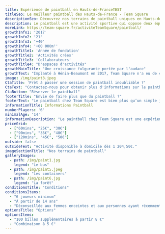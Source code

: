 ```yaml
---
title: Expérience de paintball en Hauts-de-FranceTEST
titleSeo: Le meilleur paintball des Hauts-de-France - Team Square
descriptionSeo: Découvrez nos terrains de paintball uniques en Hauts-de-France. Idéal pour les groupes, les familles et le teambuilding. Réservez votre expérience dès aujourd'hui !
description: Le paintball est une activité sportive qui oppose deux équipes de 3 à 15 joueurs, armés de lanceurs projetant des billes de peinture. Les parties se déroulent en extérieur, sur des terrains aménagés, et sont supervisées par un arbitre. Plusieurs scénarios de jeu sont proposés pour varier les défis. L'activité reste sécurisée, à condition de suivre les consignes de sécurité.
moreLink: https://team-square.fr/activiteTeamSquare/paintball/
growthInfo1: '2017'
growthInfo2: '21'
growthInfo3: '+40'
growthInfo4: '+60 000m²'
growthTitle1: 'Année de fondation'
growthTitle2: 'Activités crées'
growthTitle3: 'Collaborateurs'
growthTitle4: "D'espaces d'activités"
growthMainTitle: "Une croissance fulgurante portée par l'audace"
growthText: "Implanté à Hénin-Beaumont en 2017, Team Square n'a eu de cesse d'enrichir son offre pour répondre aux attentes toujours renouvelées de sa clientèle."
image: /img/paint3.jpeg
CtaTitle: 'Prêt à passer une session de paintball inoubliable ?'
CtaText: "Contactez-nous pour obtenir plus d'informations sur le paintball à Team Square Hénin-Beaumont."
CtaButton: "Réserver le paintball"
footerTitle: "Envie de faire plus que du paintball ?"
footerText: "Le paintball chez Team Square est bien plus qu’un simple jeu : c’est une véritable expérience immersive, pensée pour plonger les participants dans des scénarios palpitants, sur des terrains variés spécialement aménagés pour l’action. Que vous soyez débutant ou joueur confirmé, chaque partie vous garantit une montée d’adrénaline unique dans un cadre sécurisé et encadré."
informationTitle: Informations Paintball
numberPlayers: '6'
minimalAge: '14'
informationDescription: "Le paintball chez Team Square est une expérience immersive sur des terrains variés. Nous fournissons tout l'équipement nécessaire pour une partie sécurisée et pleine d'adrénaline."
priceGrid:
  - ["60mins", "25€", "30€"]
  - ["90mins", "35€", "40€"]
  - ["120mins", "45€", "50€"]
outside: false
outsideText: "Activité disponible à domicile dès 1 204,50€."
imageSectionTitle: "Nos terrains de paintball"
galleryImages:
  - path: /img/paint1.jpg
    legend: "Le bus"
  - path: /img/paint5.jpeg
    legend: "Les containers"
  - path: /img/paint6.jpg
    legend: "La forêt"
conditionsTitle: "Conditions"
conditionsItems:
  - "6 joueurs minimum"
  - "À partir de 14 ans"
  - "Déconseillée aux femmes enceintes et aux personnes ayant récemment subi une opération chirurgicale"
optionsTitle: "Options"
optionsItems:
  - "100 billes supplémentaires à partir 8 €"
  - "Combinaison à 5 €"
---
```



